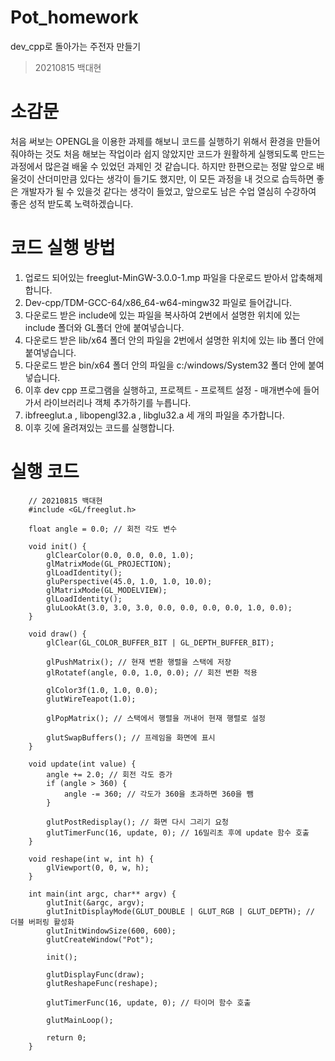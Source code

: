 # Pot_homework
dev_cpp로 돌아가는 주전자 만들기
> 20210815 백대현

# 소감문
처음 써보는 OPENGL을 이용한 과제를 해보니 코드를 실행하기 위해서 환경을 만들어줘야하는 것도 처음 해보는 작업이라 쉽지 않았지만 코드가 원활하게 실행되도록 만드는 과정에서 많은걸 배울 수 있었던 과제인 것 같습니다. 하지만 한편으로는 정말 앞으로 배울것이 산더미만큼 있다는 생각이 들기도 했지만, 이 모든 과정을 내 것으로 습득하면 좋은 개발자가 될 수 있을것 같다는 생각이 들었고, 앞으로도 남은 수업 열심히 수강하여 좋은 성적 받도록 노력하겠습니다.

# 코드 실행 방법
1. 업로드 되어있는 freeglut-MinGW-3.0.0-1.mp 파일을 다운로드 받아서 압축해제 합니다.
2. Dev-cpp/TDM-GCC-64/x86_64-w64-mingw32 파일로 들어갑니다.
3. 다운로드 받은 include에 있는 파일을 복사하여 2번에서 설명한 위치에 있는 include 폴더와 GL폴더 안에 붙여넣습니다.
4. 다운로드 받은 lib/x64 폴더 안의 파일을 2번에서 설명한 위치에 있는 lib 폴더 안에 붙여넣습니다.
5. 다운로드 받은 bin/x64 폴더 안의 파일을 c:/windows/System32 폴더 안에 붙여넣습니다.
6. 이후 dev cpp 프로그램을 실행하고, 프로젝트 - 프로젝트 설정 - 매개변수에 들어가서 라이브러리나 객체 추가하기를 누릅니다.
7. ibfreeglut.a , libopengl32.a , libglu32.a 세 개의 파일을 추가합니다.
8. 이후 깃에 올려져있는 코드를 실행합니다.

# 실행 코드 

        // 20210815 백대현
        #include <GL/freeglut.h>
        
        float angle = 0.0; // 회전 각도 변수
        
        void init() {
            glClearColor(0.0, 0.0, 0.0, 1.0);
            glMatrixMode(GL_PROJECTION);
            glLoadIdentity();
            gluPerspective(45.0, 1.0, 1.0, 10.0);
            glMatrixMode(GL_MODELVIEW);
            glLoadIdentity();
            gluLookAt(3.0, 3.0, 3.0, 0.0, 0.0, 0.0, 0.0, 1.0, 0.0);
        }
        
        void draw() {
            glClear(GL_COLOR_BUFFER_BIT | GL_DEPTH_BUFFER_BIT);
        
            glPushMatrix(); // 현재 변환 행렬을 스택에 저장
            glRotatef(angle, 0.0, 1.0, 0.0); // 회전 변환 적용
        
            glColor3f(1.0, 1.0, 0.0);
            glutWireTeapot(1.0);
        
            glPopMatrix(); // 스택에서 행렬을 꺼내어 현재 행렬로 설정
        
            glutSwapBuffers(); // 프레임을 화면에 표시
        }
        
        void update(int value) {
            angle += 2.0; // 회전 각도 증가
            if (angle > 360) {
                angle -= 360; // 각도가 360을 초과하면 360을 뺌
            }
        
            glutPostRedisplay(); // 화면 다시 그리기 요청
            glutTimerFunc(16, update, 0); // 16밀리초 후에 update 함수 호출
        }
        
        void reshape(int w, int h) {
            glViewport(0, 0, w, h);
        }
        
        int main(int argc, char** argv) {
            glutInit(&argc, argv);
            glutInitDisplayMode(GLUT_DOUBLE | GLUT_RGB | GLUT_DEPTH); // 더블 버퍼링 활성화
            glutInitWindowSize(600, 600);
            glutCreateWindow("Pot");
        
            init();
        
            glutDisplayFunc(draw);
            glutReshapeFunc(reshape);
        
            glutTimerFunc(16, update, 0); // 타이머 함수 호출
        
            glutMainLoop();
        
            return 0;
        }
